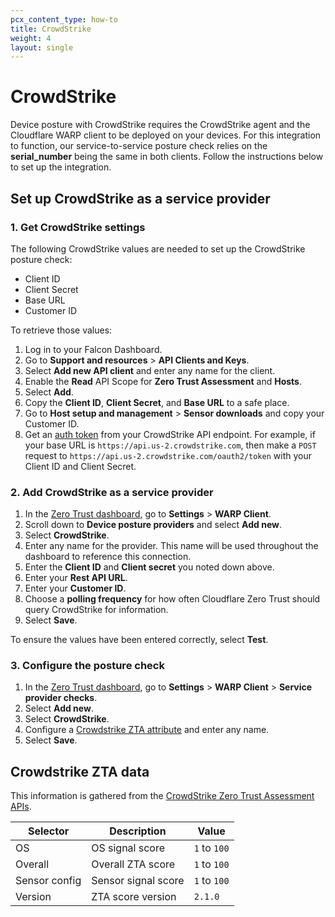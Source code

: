 ```yaml
---
pcx_content_type: how-to
title: CrowdStrike
weight: 4
layout: single
---
```


# CrowdStrike

Device posture with CrowdStrike requires the CrowdStrike agent and the Cloudflare WARP client to be deployed on your devices. For this integration to function, our service-to-service posture check relies on the **serial_number** being the same in both clients. Follow the instructions below to set up the integration.

## Set up CrowdStrike as a service provider

### 1. Get CrowdStrike settings

The following CrowdStrike values are needed to set up the CrowdStrike posture check:

- Client ID
- Client Secret
- Base URL
- Customer ID

To retrieve those values:

1. Log in to your Falcon Dashboard.
2. Go to **Support and resources** > **API Clients and Keys**.
3. Select **Add new API client** and enter any name for the client.
4. Enable the **Read** API Scope for **Zero Trust Assessment** and **Hosts**.
5. Select **Add**.
6. Copy the **Client ID**, **Client Secret**, and **Base URL** to a safe place.
7. Go to **Host setup and management** > **Sensor downloads** and copy your Customer ID.
8. Get an [auth token](https://falcon.us-2.crowdstrike.com/documentation/93/oauth2-auth-token-apis) from your CrowdStrike API endpoint. For example, if your base URL is `https://api.us-2.crowdstrike.com`, then make a `POST` request to `https://api.us-2.crowdstrike.com/oauth2/token` with your Client ID and Client Secret.

### 2. Add CrowdStrike as a service provider

1. In the [Zero Trust dashboard](https://dash.teams.cloudflare.com), go to **Settings** > **WARP Client**.
2. Scroll down to **Device posture providers** and select **Add new**.
3. Select **CrowdStrike**.
4. Enter any name for the provider. This name will be used throughout the dashboard to reference this connection.
5. Enter the **Client ID** and **Client secret** you noted down above.
6. Enter your **Rest API URL**.
7. Enter your **Customer ID**.
8. Choose a **polling frequency** for how often Cloudflare Zero Trust should query CrowdStrike for information.
9. Select **Save**.

To ensure the values have been entered correctly, select **Test**.

### 3. Configure the posture check

1. In the [Zero Trust dashboard](https://dash.teams.cloudflare.com), go to **Settings** > **WARP Client** > **Service provider checks**.
2. Select **Add new**.
3. Select **CrowdStrike**.
4. Configure a [Crowdstrike ZTA attribute](#crowdstrike-zta-data) and enter any name.
5. Select **Save**.

## Crowdstrike ZTA data

This information is gathered from the [CrowdStrike Zero Trust Assessment APIs](https://falcon.us-2.crowdstrike.com/documentation/156/zero-trust-assessment-apis).

| Selector      | Description          | Value    |
| ------------- | ---------------------|----------|
| OS            | OS signal score      | `1` to `100` |
| Overall       | Overall ZTA score    | `1` to `100` |
| Sensor config | Sensor signal score  | `1` to `100` |
| Version       | ZTA score version    | `2.1.0`      |
